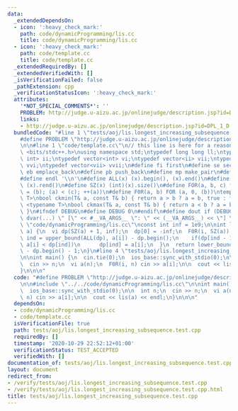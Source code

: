 ```yaml
---
data:
  _extendedDependsOn:
  - icon: ':heavy_check_mark:'
    path: code/dynamicProgramming/lis.cc
    title: code/dynamicProgramming/lis.cc
  - icon: ':heavy_check_mark:'
    path: code/template.cc
    title: code/template.cc
  _extendedRequiredBy: []
  _extendedVerifiedWith: []
  _isVerificationFailed: false
  _pathExtension: cpp
  _verificationStatusIcon: ':heavy_check_mark:'
  attributes:
    '*NOT_SPECIAL_COMMENTS*': ''
    PROBLEM: http://judge.u-aizu.ac.jp/onlinejudge/description.jsp?id=DPL_1_D
    links:
    - http://judge.u-aizu.ac.jp/onlinejudge/description.jsp?id=DPL_1_D
  bundledCode: "#line 1 \"tests/aoj/lis.longest_increasing_subsequence.test.cpp\"\n\
    #define PROBLEM \"http://judge.u-aizu.ac.jp/onlinejudge/description.jsp?id=DPL_1_D\"\
    \n\n#line 1 \"code/template.cc\"\n// this line is here for a reason\n#include\
    \ <bits/stdc++.h>\nusing namespace std;\ntypedef long long ll;\ntypedef pair<int,\
    \ int> ii;\ntypedef vector<int> vi;\ntypedef vector<ii> vii;\ntypedef vector<vi>\
    \ vvi;\ntypedef vector<vii> vvii;\n#define fi first\n#define se second\n#define\
    \ eb emplace_back\n#define pb push_back\n#define mp make_pair\n#define mt make_tuple\n\
    #define endl '\\n'\n#define ALL(x) (x).begin(), (x).end()\n#define RALL(x) (x).rbegin(),\
    \ (x).rend()\n#define SZ(x) (int)(x).size()\n#define FOR(a, b, c) for (auto a\
    \ = (b); (a) < (c); ++(a))\n#define F0R(a, b) FOR (a, 0, (b))\ntemplate <typename\
    \ T>\nbool ckmin(T& a, const T& b) { return a > b ? a = b, true : false; }\ntemplate\
    \ <typename T>\nbool ckmax(T& a, const T& b) { return a < b ? a = b, true : false;\
    \ }\n#ifndef DEBUG\n#define DEBUG 0\n#endif\n#define dout if (DEBUG) cerr\n#define\
    \ dvar(...) \" [\" << #__VA_ARGS__ \": \" << (__VA_ARGS__) << \"] \"\n#line 2\
    \ \"code/dynamicProgramming/lis.cc\"\nconst int inf = 1e9;\n\nint lis(const vi&\
    \ a) {\n  vi dp(SZ(a) + 1, inf);\n  dp[0] = -inf;\n  F0R(i, SZ(a)) {\n    int\
    \ ind = upper_bound(ALL(dp), a[i]) - dp.begin();\n    if(dp[ind - 1] < a[i] &&\
    \ a[i] < dp[ind])\n      dp[ind] = a[i];\n  }\n  return lower_bound(ALL(dp), inf)\
    \ - dp.begin() - 1;\n}\n#line 4 \"tests/aoj/lis.longest_increasing_subsequence.test.cpp\"\
    \n\nint main() {\n  cin.tie(0);\n  ios_base::sync_with_stdio(0);\n\n  int n;\n\
    \  cin >> n;\n  vi a(n);\n  F0R(i, n) cin >> a[i];\n\n  cout << lis(a) << endl;\n\
    }\n\n\n"
  code: "#define PROBLEM \"http://judge.u-aizu.ac.jp/onlinejudge/description.jsp?id=DPL_1_D\"\
    \n\n#include \"../../code/dynamicProgramming/lis.cc\"\n\nint main() {\n  cin.tie(0);\n\
    \  ios_base::sync_with_stdio(0);\n\n  int n;\n  cin >> n;\n  vi a(n);\n  F0R(i,\
    \ n) cin >> a[i];\n\n  cout << lis(a) << endl;\n}\n\n\n"
  dependsOn:
  - code/dynamicProgramming/lis.cc
  - code/template.cc
  isVerificationFile: true
  path: tests/aoj/lis.longest_increasing_subsequence.test.cpp
  requiredBy: []
  timestamp: '2020-10-29 22:52:12+01:00'
  verificationStatus: TEST_ACCEPTED
  verifiedWith: []
documentation_of: tests/aoj/lis.longest_increasing_subsequence.test.cpp
layout: document
redirect_from:
- /verify/tests/aoj/lis.longest_increasing_subsequence.test.cpp
- /verify/tests/aoj/lis.longest_increasing_subsequence.test.cpp.html
title: tests/aoj/lis.longest_increasing_subsequence.test.cpp
---
```

